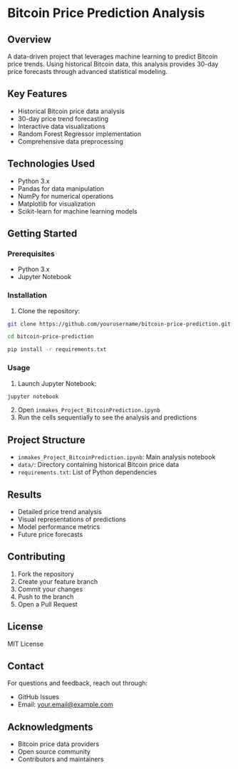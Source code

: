 # Bitcoin Price Prediction Analysis

## Overview

A data-driven project that leverages machine learning to predict Bitcoin price trends. Using historical Bitcoin data, this analysis provides 30-day price forecasts through advanced statistical modeling.

## Key Features

- Historical Bitcoin price data analysis
- 30-day price trend forecasting
- Interactive data visualizations
- Random Forest Regressor implementation
- Comprehensive data preprocessing

## Technologies Used

- Python 3.x
- Pandas for data manipulation
- NumPy for numerical operations
- Matplotlib for visualization
- Scikit-learn for machine learning models

## Getting Started

### Prerequisites

- Python 3.x
- Jupyter Notebook

### Installation

1. Clone the repository:

```bash
git clone https://github.com/yourusername/bitcoin-price-prediction.git
```

```bash
cd bitcoin-price-prediction
```

```bash
pip install -r requirements.txt
```

### Usage

1. Launch Jupyter Notebook:

```bash
jupyter notebook
```

2. Open `inmakes_Project_BitcoinPrediction.ipynb`
3. Run the cells sequentially to see the analysis and predictions

## Project Structure

* `inmakes_Project_BitcoinPrediction.ipynb`: Main analysis notebook
* `data/`: Directory containing historical Bitcoin price data
* `requirements.txt`: List of Python dependencies

## Results

* Detailed price trend analysis
* Visual representations of predictions
* Model performance metrics
* Future price forecasts

## Contributing

1. Fork the repository
2. Create your feature branch
3. Commit your changes
4. Push to the branch
5. Open a Pull Request

## License

MIT License

## Contact

For questions and feedback, reach out through:

* GitHub Issues
* Email: [your.email@example.com](vscode-webview://0l03rsd2pvc4c9k8udhdjnea907gk5133h0021fppjd3dlrotru7/index.html?id=19e0bfd9-c290-49b6-9c51-04081f5be5dd&origin=aab0c48a-da2d-471d-9426-91ce2d43ac44&swVersion=4&extensionId=sourcegraph.cody-ai&platform=electron&vscode-resource-base-authority=vscode-resource.vscode-cdn.net&parentOrigin=vscode-file%3A%2F%2Fvscode-app&purpose=webviewView)

## Acknowledgments

* Bitcoin price data providers
* Open source community
* Contributors and maintainers
